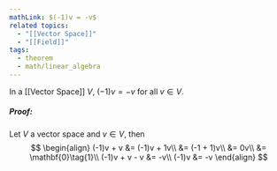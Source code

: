 ```yaml
---
mathLink: $(-1)v = -v$
related topics:
  - "[[Vector Space]]"
  - "[[Field]]"
tags:
  - theorem
  - math/linear_algebra
---
```

In a [[Vector Space]] $V$, $(-1) v = -v$ for all $v\in V$.
##### Proof:
Let $V$ a vector space and $v\in V$, then
$$
\begin{align}
	(-1)v + v 
		&= (-1)v + 1v\\
		&= (-1 + 1)v\\
		&= 0v\\
		&= \mathbf{0}\tag{1}\\
	(-1)v + v - v
		&= -v\\
	(-1)v 
		&= -v
\end{align}
$$
[^1]: uses [[Multiplication by 0 (scalar)]].